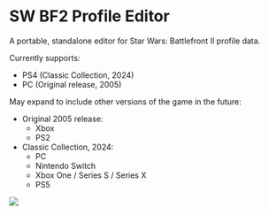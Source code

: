 # SW BF2 Profile Editor
A portable, standalone editor for Star Wars: Battlefront II profile data.

Currently supports: 
  - PS4 (Classic Collection, 2024)
  - PC (Original release, 2005) 

May expand to include other versions of the game in the future:
  - Original 2005 release:
      - Xbox
      - PS2
  - Classic Collection, 2024:
      - PC
      - Nintendo Switch
      - Xbox One / Series S / Series X
      - PS5

![](https://i.ibb.co/Jwby7Lfh/Screenshot.png)
